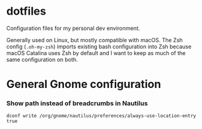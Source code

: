 # dotfiles

Configuration files for my personal dev environment.

Generally used on Linux, but mostly compatible with macOS.
The Zsh config (`.oh-my-zsh`) imports existing bash configuration
into Zsh because macOS Catalina uses Zsh by default and I want to
keep as much of the same configuration on both.

# General Gnome configuration

### Show path instead of breadcrumbs in Nautilus
`dconf write /org/gnome/nautilus/preferences/always-use-location-entry true`
